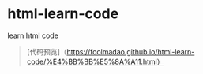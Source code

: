 # html-learn-code
learn html code
>[代码预览]（https://foolmadao.github.io/html-learn-code/%E4%BB%BB%E5%8A%A11.html）
